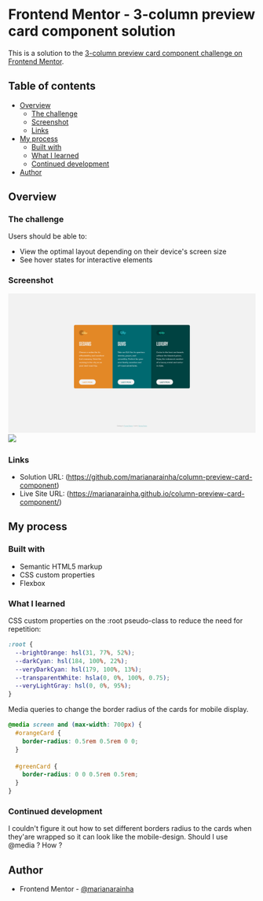 # Frontend Mentor - 3-column preview card component solution

This is a solution to the [3-column preview card component challenge on Frontend Mentor](https://www.frontendmentor.io/challenges/3column-preview-card-component-pH92eAR2-).

## Table of contents

- [Overview](#overview)
  - [The challenge](#the-challenge)
  - [Screenshot](#screenshot)
  - [Links](#links)
- [My process](#my-process)
  - [Built with](#built-with)
  - [What I learned](#what-i-learned)
  - [Continued development](#continued-development)
- [Author](#author)

## Overview

### The challenge

Users should be able to:

- View the optimal layout depending on their device's screen size
- See hover states for interactive elements

### Screenshot

![](./images/desktopScreenshot.png)
![](./images/mobileScreenshot3.jpg)

### Links

- Solution URL: (https://github.com/marianarainha/column-preview-card-component)
- Live Site URL: (https://marianarainha.github.io/column-preview-card-component/)

## My process

### Built with

- Semantic HTML5 markup
- CSS custom properties
- Flexbox

### What I learned

CSS custom properties on the :root pseudo-class to reduce the need for repetition:

```css
:root {
  --brightOrange: hsl(31, 77%, 52%);
  --darkCyan: hsl(184, 100%, 22%);
  --veryDarkCyan: hsl(179, 100%, 13%);
  --transparentWhite: hsla(0, 0%, 100%, 0.75);
  --veryLightGray: hsl(0, 0%, 95%);
}
```

Media queries to change the border radius of the cards for mobile display.

```css
@media screen and (max-width: 700px) {
  #orangeCard {
    border-radius: 0.5rem 0.5rem 0 0;
  }

  #greenCard {
    border-radius: 0 0 0.5rem 0.5rem;
  }
}
```

### Continued development

I couldn't figure it out how to set different borders radius to the cards when they'are wrapped so it can look like the mobile-design.
Should I use @media ? How ?

## Author

- Frontend Mentor - [@marianarainha](https://www.frontendmentor.io/profile/yourusername)
